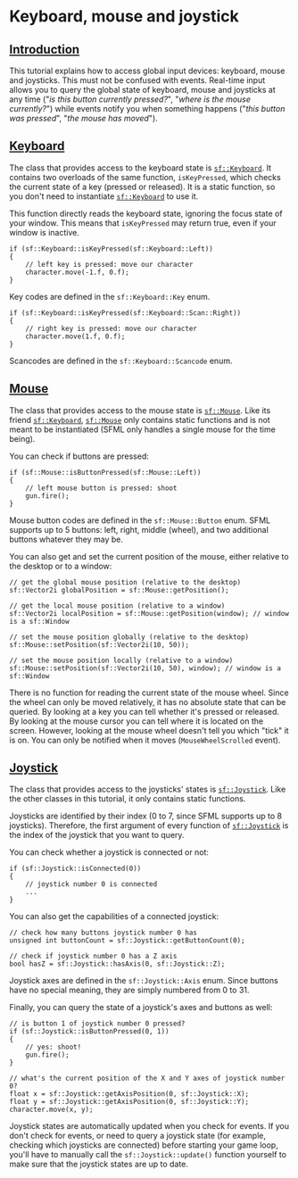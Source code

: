 # Keyboard, mouse and joystick

## [Introduction](https://www.sfml-dev.org/tutorials/2.6/window-inputs.php#introduction)[](https://www.sfml-dev.org/tutorials/2.6/window-inputs.php#top "Top of the page")

This tutorial explains how to access global input devices: keyboard, mouse and joysticks. This must not be confused with events. Real-time input allows you to query the global state of keyboard, mouse and joysticks at any time ("_is this button currently pressed?_", "_where is the mouse currently?_") while events notify you when something happens ("_this button was pressed_", "_the mouse has moved_").

## [Keyboard](https://www.sfml-dev.org/tutorials/2.6/window-inputs.php#keyboard)[](https://www.sfml-dev.org/tutorials/2.6/window-inputs.php#top "Top of the page")

The class that provides access to the keyboard state is [`sf::Keyboard`](https://www.sfml-dev.org/documentation/2.6.0/classsf_1_1Keyboard.php "sf::Keyboard documentation"). It contains two overloads of the same function, `isKeyPressed`, which checks the current state of a key (pressed or released). It is a static function, so you don't need to instantiate [`sf::Keyboard`](https://www.sfml-dev.org/documentation/2.6.0/classsf_1_1Keyboard.php "sf::Keyboard documentation") to use it.

This function directly reads the keyboard state, ignoring the focus state of your window. This means that `isKeyPressed` may return true, even if your window is inactive.

```
if (sf::Keyboard::isKeyPressed(sf::Keyboard::Left))
{
    // left key is pressed: move our character
    character.move(-1.f, 0.f);
}
```

Key codes are defined in the `sf::Keyboard::Key` enum.

```
if (sf::Keyboard::isKeyPressed(sf::Keyboard::Scan::Right))
{
    // right key is pressed: move our character
    character.move(1.f, 0.f);
}
```

Scancodes are defined in the `sf::Keyboard::Scancode` enum.

## [Mouse](https://www.sfml-dev.org/tutorials/2.6/window-inputs.php#mouse)[](https://www.sfml-dev.org/tutorials/2.6/window-inputs.php#top "Top of the page")

The class that provides access to the mouse state is [`sf::Mouse`](https://www.sfml-dev.org/documentation/2.6.0/classsf_1_1Mouse.php "sf::Mouse documentation"). Like its friend [`sf::Keyboard`](https://www.sfml-dev.org/documentation/2.6.0/classsf_1_1Keyboard.php "sf::Keyboard documentation"), [`sf::Mouse`](https://www.sfml-dev.org/documentation/2.6.0/classsf_1_1Mouse.php "sf::Mouse documentation") only contains static functions and is not meant to be instantiated (SFML only handles a single mouse for the time being).

You can check if buttons are pressed:

```
if (sf::Mouse::isButtonPressed(sf::Mouse::Left))
{
    // left mouse button is pressed: shoot
    gun.fire();
}
```

Mouse button codes are defined in the `sf::Mouse::Button` enum. SFML supports up to 5 buttons: left, right, middle (wheel), and two additional buttons whatever they may be.

You can also get and set the current position of the mouse, either relative to the desktop or to a window:

```
// get the global mouse position (relative to the desktop)
sf::Vector2i globalPosition = sf::Mouse::getPosition();

// get the local mouse position (relative to a window)
sf::Vector2i localPosition = sf::Mouse::getPosition(window); // window is a sf::Window
```

```
// set the mouse position globally (relative to the desktop)
sf::Mouse::setPosition(sf::Vector2i(10, 50));

// set the mouse position locally (relative to a window)
sf::Mouse::setPosition(sf::Vector2i(10, 50), window); // window is a sf::Window
```

There is no function for reading the current state of the mouse wheel. Since the wheel can only be moved relatively, it has no absolute state that can be queried. By looking at a key you can tell whether it's pressed or released. By looking at the mouse cursor you can tell where it is located on the screen. However, looking at the mouse wheel doesn't tell you which "tick" it is on. You can only be notified when it moves (`MouseWheelScrolled` event).

## [Joystick](https://www.sfml-dev.org/tutorials/2.6/window-inputs.php#joystick)[](https://www.sfml-dev.org/tutorials/2.6/window-inputs.php#top "Top of the page")

The class that provides access to the joysticks' states is [`sf::Joystick`](https://www.sfml-dev.org/documentation/2.6.0/classsf_1_1Joystick.php "sf::Joystick documentation"). Like the other classes in this tutorial, it only contains static functions.

Joysticks are identified by their index (0 to 7, since SFML supports up to 8 joysticks). Therefore, the first argument of every function of [`sf::Joystick`](https://www.sfml-dev.org/documentation/2.6.0/classsf_1_1Joystick.php "sf::Joystick documentation") is the index of the joystick that you want to query.

You can check whether a joystick is connected or not:

```
if (sf::Joystick::isConnected(0))
{
    // joystick number 0 is connected
    ...
}
```

You can also get the capabilities of a connected joystick:

```
// check how many buttons joystick number 0 has
unsigned int buttonCount = sf::Joystick::getButtonCount(0);

// check if joystick number 0 has a Z axis
bool hasZ = sf::Joystick::hasAxis(0, sf::Joystick::Z);
```

Joystick axes are defined in the `sf::Joystick::Axis` enum. Since buttons have no special meaning, they are simply numbered from 0 to 31.

Finally, you can query the state of a joystick's axes and buttons as well:

```
// is button 1 of joystick number 0 pressed?
if (sf::Joystick::isButtonPressed(0, 1))
{
    // yes: shoot!
    gun.fire();
}

// what's the current position of the X and Y axes of joystick number 0?
float x = sf::Joystick::getAxisPosition(0, sf::Joystick::X);
float y = sf::Joystick::getAxisPosition(0, sf::Joystick::Y);
character.move(x, y);
```

Joystick states are automatically updated when you check for events. If you don't check for events, or need to query a joystick state (for example, checking which joysticks are connected) before starting your game loop, you'll have to manually call the `sf::Joystick::update()` function yourself to make sure that the joystick states are up to date.